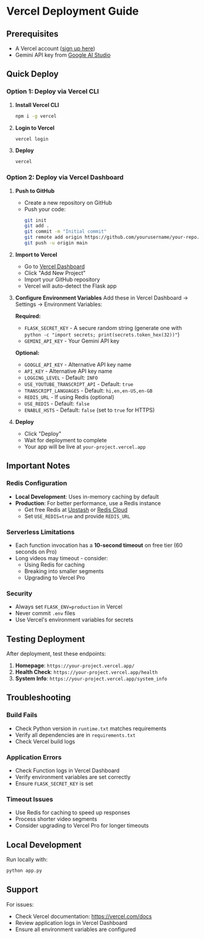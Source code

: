 # Vercel Deployment Guide

## Prerequisites

- A Vercel account ([sign up here](https://vercel.com))
- Gemini API key from [Google AI Studio](https://ai.google.dev/gemini-api)

## Quick Deploy

### Option 1: Deploy via Vercel CLI

1. **Install Vercel CLI**
   ```bash
   npm i -g vercel
   ```

2. **Login to Vercel**
   ```bash
   vercel login
   ```

3. **Deploy**
   ```bash
   vercel
   ```

### Option 2: Deploy via Vercel Dashboard

1. **Push to GitHub**
   - Create a new repository on GitHub
   - Push your code:
     ```bash
     git init
     git add .
     git commit -m "Initial commit"
     git remote add origin https://github.com/yourusername/your-repo.git
     git push -u origin main
     ```

2. **Import to Vercel**
   - Go to [Vercel Dashboard](https://vercel.com/dashboard)
   - Click "Add New Project"
   - Import your GitHub repository
   - Vercel will auto-detect the Flask app

3. **Configure Environment Variables**
   Add these in Vercel Dashboard → Settings → Environment Variables:

   **Required:**
   - `FLASK_SECRET_KEY` - A secure random string (generate one with `python -c "import secrets; print(secrets.token_hex(32))"`)
   - `GEMINI_API_KEY` - Your Gemini API key

   **Optional:**
   - `GOOGLE_API_KEY` - Alternative API key name
   - `API_KEY` - Alternative API key name
   - `LOGGING_LEVEL` - Default: `INFO`
   - `USE_YOUTUBE_TRANSCRIPT_API` - Default: `true`
   - `TRANSCRIPT_LANGUAGES` - Default: `hi,en,en-US,en-GB`
   - `REDIS_URL` - If using Redis (optional)
   - `USE_REDIS` - Default: `false`
   - `ENABLE_HSTS` - Default: `false` (set to `true` for HTTPS)

4. **Deploy**
   - Click "Deploy"
   - Wait for deployment to complete
   - Your app will be live at `your-project.vercel.app`

## Important Notes

### Redis Configuration
- **Local Development**: Uses in-memory caching by default
- **Production**: For better performance, use a Redis instance
  - Get free Redis at [Upstash](https://upstash.com/) or [Redis Cloud](https://redis.com/try-free/)
  - Set `USE_REDIS=true` and provide `REDIS_URL`

### Serverless Limitations
- Each function invocation has a **10-second timeout** on free tier (60 seconds on Pro)
- Long videos may timeout - consider:
  - Using Redis for caching
  - Breaking into smaller segments
  - Upgrading to Vercel Pro

### Security
- Always set `FLASK_ENV=production` in Vercel
- Never commit `.env` files
- Use Vercel's environment variables for secrets

## Testing Deployment

After deployment, test these endpoints:

1. **Homepage**: `https://your-project.vercel.app/`
2. **Health Check**: `https://your-project.vercel.app/health`
3. **System Info**: `https://your-project.vercel.app/system_info`

## Troubleshooting

### Build Fails
- Check Python version in `runtime.txt` matches requirements
- Verify all dependencies are in `requirements.txt`
- Check Vercel build logs

### Application Errors
- Check Function logs in Vercel Dashboard
- Verify environment variables are set correctly
- Ensure `FLASK_SECRET_KEY` is set

### Timeout Issues
- Use Redis for caching to speed up responses
- Process shorter video segments
- Consider upgrading to Vercel Pro for longer timeouts

## Local Development

Run locally with:
```bash
python app.py
```

## Support

For issues:
- Check Vercel documentation: https://vercel.com/docs
- Review application logs in Vercel Dashboard
- Ensure all environment variables are configured
